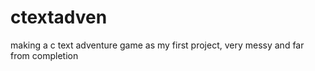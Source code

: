 # ctextadven
making a c text adventure game as my first project, very messy and far from completion 
